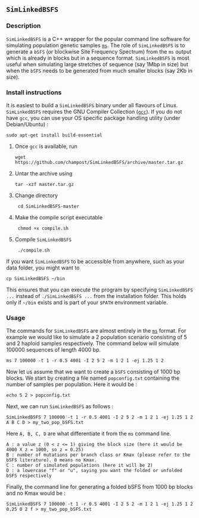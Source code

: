 ## `SimLinkedBSFS`

### Description
`SimLinkedBSFS` is a C++ wrapper for the popular command line software for simulating population genetic samples [`ms`](http://home.uchicago.edu/rhudson1/source/mksamples.html). The role of `SimLinkedBSFS` is to generate a `bSFS` (or blockwise Site Frequency Spectrum) from the `ms` output which is already in blocks but in a sequence format. `SimLinkedBSFS` is most useful when simulating large stretches of sequence (say 1Mbp in size) but when the `bSFS` needs to be generated from much smaller blocks (say 2Kb in size).

### Install instructions
It is easiest to build a `SimLinkedBSFS` binary under all flavours of Linux. `SimLinkedBSFS` requires the GNU Compiler Collection ([`gcc`](https://gcc.gnu.org/)). If you do not have `gcc`, you can use your OS specific package handling utility (under Debian/Ubuntu) :

    sudo apt-get install build-essential

1. Once `gcc` is available, run

       wget https://github.com/champost/SimLinkedBSFS/archive/master.tar.gz

2. Untar the archive using 

       tar -xzf master.tar.gz

3. Change directory

        cd SimLinkedBSFS-master

4. Make the compile script executable

        chmod +x compile.sh

5. Compile `SimLinkedBSFS`

        ./compile.sh

If you want `SimLinkedBSFS` to be accessible from anywhere, such as your data folder, you might want to

    cp SimLinkedBSFS ~/bin

This ensures that you can execute the program by specifying `SimLinkedBSFS ...` instead of `./SimLinkedBSFS ...` from the installation folder. This holds only if `~/bin` exists and is part of your `$PATH` environment variable.

### Usage
The commands for `SimLinkedBSFS` are almost entirely in the [`ms`](http://home.uchicago.edu/rhudson1/source/mksamples.html) format. For example we would like to simulate a 2 population scenario consisting of 5 and 2 haploid samples respectively. The command below will simulate 100000 sequences of length 4000 bp.

    ms 7 100000 -t 1 -r 0.5 4001 -I 2 5 2 -m 1 2 1 -ej 1.25 1 2

Now let us assume that we want to create a `bSFS` consisting of 1000 bp blocks. We start by creating a file named `popconfig.txt` containing the number of samples per population. Here it would be :

    echo 5 2 > popconfig.txt

Next, we can run `SimLinkedBSFS` as follows :

    SimLinkedBSFS 7 100000 -t 1 -r 0.5 4001 -I 2 5 2 -m 1 2 1 -ej 1.25 1 2 A B C D > my_two_pop_bSFS.txt

Here `A, B, C, D` are what differentiate it from the `ms` command line.

    A : a value z (0 < z <= 1) giving the block size (here it would be 4000 X z = 1000, so z = 0.25)
    B : number of mutations per branch class or Kmax (please refer to the bSFS literature). 0 means no Kmax.
    C : number of simulated populations (here it will be 2)
    D : a lowercase "f" or "u", saying you want the folded or unfolded bSFS respectively

Finally, the command line for generating a folded bSFS from 1000 bp blocks and no Kmax would be :

    SimLinkedBSFS 7 100000 -t 1 -r 0.5 4001 -I 2 5 2 -m 1 2 1 -ej 1.25 1 2 0.25 0 2 f > my_two_pop_bSFS.txt









